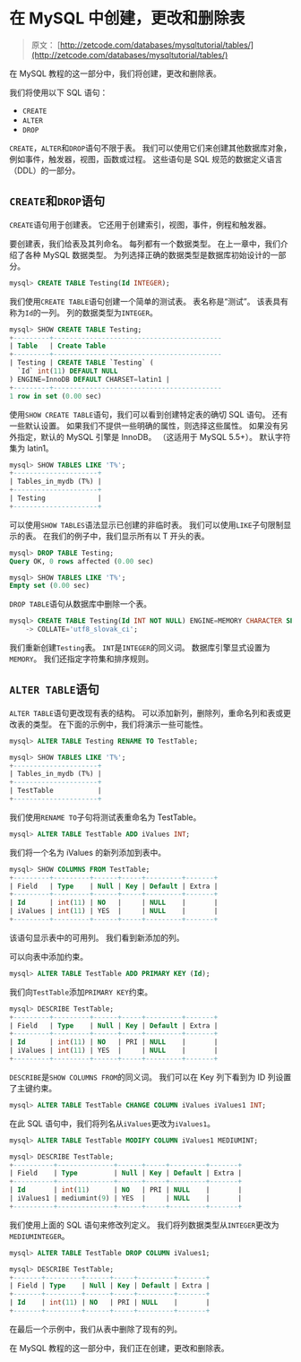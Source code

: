 # 在 MySQL 中创建，更改和删除表

> 原文： [http://zetcode.com/databases/mysqltutorial/tables/](http://zetcode.com/databases/mysqltutorial/tables/)

在 MySQL 教程的这一部分中，我们将创建，更改和删除表。

我们将使用以下 SQL 语句：

*   `CREATE`
*   `ALTER`
*   `DROP`

`CREATE`，`ALTER`和`DROP`语句不限于表。 我们可以使用它们来创建其他数据库对象，例如事件，触发器，视图，函数或过程。 这些语句是 SQL 规范的数据定义语言（DDL）的一部分。

## `CREATE`和`DROP`语句

`CREATE`语句用于创建表。 它还用于创建索引，视图，事件，例程和触发器。

要创建表，我们给表及其列命名。 每列都有一个数据类型。 在上一章中，我们介绍了各种 MySQL 数据类型。 为列选择正确的数据类型是数据库初始设计的一部分。

```sql
mysql> CREATE TABLE Testing(Id INTEGER);

```

我们使用`CREATE TABLE`语句创建一个简单的测试表。 表名称是“测试”。 该表具有称为`Id`的一列。 列的数据类型为`INTEGER`。

```sql
mysql> SHOW CREATE TABLE Testing;
+---------+------------------------------------------
| Table   | Create Table                                                                                
+---------+------------------------------------------
| Testing | CREATE TABLE `Testing` (
  `Id` int(11) DEFAULT NULL
) ENGINE=InnoDB DEFAULT CHARSET=latin1 |
+---------+------------------------------------------
1 row in set (0.00 sec)

```

使用`SHOW CREATE TABLE`语句，我们可以看到创建特定表的确切 SQL 语句。 还有一些默认设置。 如果我们不提供一些明确的属性，则选择这些属性。 如果没有另外指定，默认的 MySQL 引擎是 InnoDB。 （这适用于 MySQL 5.5+）。 默认字符集为 latin1。

```sql
mysql> SHOW TABLES LIKE 'T%';
+---------------------+
| Tables_in_mydb (T%) |
+---------------------+
| Testing             |
+---------------------+

```

可以使用`SHOW TABLES`语法显示已创建的非临时表。 我们可以使用`LIKE`子句限制显示的表。 在我们的例子中，我们显示所有以 T 开头的表。

```sql
mysql> DROP TABLE Testing;
Query OK, 0 rows affected (0.00 sec)

mysql> SHOW TABLES LIKE 'T%';
Empty set (0.00 sec)

```

`DROP TABLE`语句从数据库中删除一个表。

```sql
mysql> CREATE TABLE Testing(Id INT NOT NULL) ENGINE=MEMORY CHARACTER SET='utf8'
    -> COLLATE='utf8_slovak_ci';

```

我们重新创建`Testing`表。 `INT`是`INTEGER`的同义词。 数据库引擎显式设置为`MEMORY`。 我们还指定字符集和排序规则。

## `ALTER TABLE`语句

`ALTER TABLE`语句更改现有表的结构。 可以添加新列，删除列，重命名列和表或更改表的类型。 在下面的示例中，我们将演示一些可能性。

```sql
mysql> ALTER TABLE Testing RENAME TO TestTable;

mysql> SHOW TABLES LIKE 'T%';
+---------------------+
| Tables_in_mydb (T%) |
+---------------------+
| TestTable           |
+---------------------+

```

我们使用`RENAME TO`子句将测试表重命名为 TestTable。

```sql
mysql> ALTER TABLE TestTable ADD iValues INT;

```

我们将一个名为 iValues 的新列添加到表中。

```sql
mysql> SHOW COLUMNS FROM TestTable;
+---------+---------+------+-----+---------+-------+
| Field   | Type    | Null | Key | Default | Extra |
+---------+---------+------+-----+---------+-------+
| Id      | int(11) | NO   |     | NULL    |       |
| iValues | int(11) | YES  |     | NULL    |       |
+---------+---------+------+-----+---------+-------+

```

该语句显示表中的可用列。 我们看到新添加的列。

可以向表中添加约束。

```sql
mysql> ALTER TABLE TestTable ADD PRIMARY KEY (Id);

```

我们向`TestTable`添加`PRIMARY KEY`约束。

```sql
mysql> DESCRIBE TestTable;
+---------+---------+------+-----+---------+-------+
| Field   | Type    | Null | Key | Default | Extra |
+---------+---------+------+-----+---------+-------+
| Id      | int(11) | NO   | PRI | NULL    |       |
| iValues | int(11) | YES  |     | NULL    |       |
+---------+---------+------+-----+---------+-------+

```

`DESCRIBE`是`SHOW COLUMNS FROM`的同义词。 我们可以在 Key 列下看到为 ID 列设置了主键约束。

```sql
mysql> ALTER TABLE TestTable CHANGE COLUMN iValues iValues1 INT;

```

在此 SQL 语句中，我们将列名从`iValues`更改为`iValues1`。

```sql
mysql> ALTER TABLE TestTable MODIFY COLUMN iValues1 MEDIUMINT;

mysql> DESCRIBE TestTable;
+----------+--------------+------+-----+---------+-------+
| Field    | Type         | Null | Key | Default | Extra |
+----------+--------------+------+-----+---------+-------+
| Id       | int(11)      | NO   | PRI | NULL    |       |
| iValues1 | mediumint(9) | YES  |     | NULL    |       |
+----------+--------------+------+-----+---------+-------+

```

我们使用上面的 SQL 语句来修改列定义。 我们将列数据类型从`INTEGER`更改为`MEDIUMINTEGER`。

```sql
mysql> ALTER TABLE TestTable DROP COLUMN iValues1;

mysql> DESCRIBE TestTable;
+-------+---------+------+-----+---------+-------+
| Field | Type    | Null | Key | Default | Extra |
+-------+---------+------+-----+---------+-------+
| Id    | int(11) | NO   | PRI | NULL    |       |
+-------+---------+------+-----+---------+-------+

```

在最后一个示例中，我们从表中删除了现有的列。

在 MySQL 教程的这一部分中，我们正在创建，更改和删除表。